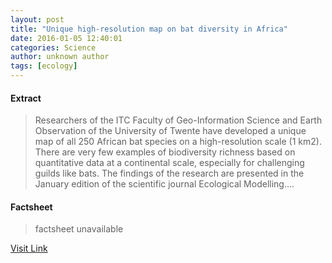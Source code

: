 ```yaml
---
layout: post
title: "Unique high-resolution map on bat diversity in Africa"
date: 2016-01-05 12:40:01
categories: Science
author: unknown author
tags: [ecology]
---
```



#### Extract
>Researchers of the ITC Faculty of Geo-Information Science and Earth Observation of the University of Twente have developed a unique map of all 250 African bat species on a high-resolution scale (1 km2). There are very few examples of biodiversity richness based on quantitative data at a continental scale, especially for challenging guilds like bats. The findings of the research are presented in the January edition of the scientific journal Ecological Modelling....

#### Factsheet
>factsheet unavailable

[Visit Link](http://phys.org/news/2016-01-unique-high-resolution-diversity-africa.html)


